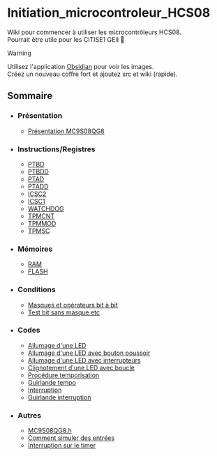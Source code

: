 # Initiation_microcontroleur_HCS08
Wiki pour commencer à utiliser les microcontrôleurs HCS08.<br>
Pourrait être utile pour les CITISE1 GEII 👀

> [!WARNING]  
> Utilisez l'application [Obsidian](obsidian.md) pour voir les images. <br>
> Créez un nouveau coffre fort et ajoutez src et wiki (rapide).

## Sommaire

- ### Présentation
  - [Présentation MC9S08QG8](https://github.com/Louis-eth/Initiation_microcontroleur_HCS08/blob/main/wiki/Présentation%20%20MC9S08QG8.md)

- ### Instructions/Registres
	- [PTBD](https://github.com/Louis-eth/Initiation_microcontroleur_HCS08/blob/main/wiki/PTBD.md)
	- [PTBDD](https://github.com/Louis-eth/Initiation_microcontroleur_HCS08/blob/main/wiki/PTBDD.md)
	- [PTAD](https://github.com/Louis-eth/Initiation_microcontroleur_HCS08/blob/main/wiki/PTAD.md)
	- [PTADD](https://github.com/Louis-eth/Initiation_microcontroleur_HCS08/blob/main/wiki/PTADD.md)
	- [ICSC2](https://github.com/Louis-eth/Initiation_microcontroleur_HCS08/blob/main/wiki/ICSC2.md)
	- [ICSC1](https://github.com/Louis-eth/Initiation_microcontroleur_HCS08/blob/main/wiki/ICSC1.md)
	- [WATCHDOG](https://github.com/Louis-eth/Initiation_microcontroleur_HCS08/blob/main/wiki/WATCHDOG.md)
	- [TPMCNT](https://github.com/Louis-eth/Initiation_microcontroleur_HCS08/blob/main/wiki/TPMCNT.md)
	- [TPMMOD](https://github.com/Louis-eth/Initiation_microcontroleur_HCS08/blob/main/wiki/TPMMOD.md)
	- [TPMSC](https://github.com/Louis-eth/Initiation_microcontroleur_HCS08/blob/main/wiki/TPMSC.md)

- ### Mémoires
	- [RAM](https://github.com/Louis-eth/Initiation_microcontroleur_HCS08/blob/main/wiki/RAM.md)
	- [FLASH](https://github.com/Louis-eth/Initiation_microcontroleur_HCS08/blob/main/wiki/FLASH.md)

- ### Conditions
	- [Masques et opérateurs bit à bit](https://github.com/Louis-eth/Initiation_microcontroleur_HCS08/blob/main/wiki/Masques%20et%20opérateurs%20bit%20à%20bit.md)
	- [Test bit sans masque etc](https://github.com/Louis-eth/Initiation_microcontroleur_HCS08/blob/main/wiki/Test%20bit%20sans%20masque%20etc.md)

- ### Codes
	- [Allumage d'une LED](https://github.com/Louis-eth/Initiation_microcontroleur_HCS08/blob/main/wiki/Allumage%20d'une%20LED.md)
	- [Allumage d'une LED avec bouton poussoir](https://github.com/Louis-eth/Initiation_microcontroleur_HCS08/blob/main/wiki/Allumage%20d'une%20LED%20avec%20bouton%20poussoir.md)
	- [Allumage d'une LED avec interrupteurs](https://github.com/Louis-eth/Initiation_microcontroleur_HCS08/blob/main/wiki/Allumage%20d'une%20LED%20avec%20interrupteurs.md)
	- [Clignotement d'une LED avec boucle](https://github.com/Louis-eth/Initiation_microcontroleur_HCS08/blob/main/wiki/Clignotement%20d'une%20LED%20avec%20boucle.md)
	- [Procédure temporisation](https://github.com/Louis-eth/Initiation_microcontroleur_HCS08/blob/main/wiki/Procédure%20temporisation.md)
	- [Guirlande tempo](https://github.com/Louis-eth/Initiation_microcontroleur_HCS08/blob/main/wiki/Guirlande%20tempo.md)
	- [Interruption](https://github.com/Louis-eth/Initiation_microcontroleur_HCS08/blob/main/wiki/Interruption.md)
	- [Guirlande interruption](https://github.com/Louis-eth/Initiation_microcontroleur_HCS08/blob/main/wiki/Guirlande%20interruption.md)
	
- ### Autres
	- [MC9S08QG8.h](https://github.com/Louis-eth/Initiation_microcontroleur_HCS08/blob/main/wiki/MC9S08QG8.h.md)
	- [Comment simuler des entrées](https://github.com/Louis-eth/Initiation_microcontroleur_HCS08/blob/main/wiki/Comment%20simuler%20des%20entrées.md)
	- [Interruption sur le timer](https://github.com/Louis-eth/Initiation_microcontroleur_HCS08/blob/main/wiki/Interruption%20sur%20le%20timer.md)

